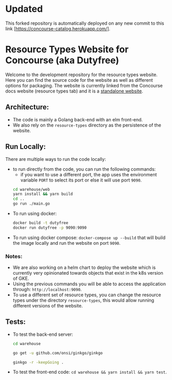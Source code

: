 # Updated
This forked repository is automatically deployed on any new commit to this link [https://concourse-catalog.herokuapp.com/].



# Resource Types Website for Concourse (aka Dutyfree)
Welcome to the development repository for the resource types website. Here you can find the source code for the website as well as different options for packaging. The website is currently linked from the Concourse docs website (resource types tab) and it is a [standalone website](https://resource-types.concourse-ci.org).

## Architecture:

- The code is mainly a Golang back-end with an elm front-end.
- We also rely on the `resource-types` directory as the persistence of the website.

## Run Locally:
There are multiple ways to run the code locally:

- to run directly from the code, you can run the following commands:
  - if you want to use a different port, the app uses the environment variable `PORT` to select its port or else it will use port `9090`.
  ```bash
  cd warehouse/web
  yarn install && yarn build
  cd ..
  go run ./main.go
  ```
- To run using docker:
  ```bash
  docker build -t dutyfree
  docker run dutyfree -p 9090:9090
  ```
- To run using docker compose: `docker-compose up --build` that will build the image locally and run the website on port `9090`.

### Notes:

- We are also working on a helm chart to deploy the website which is currently very opinionated towards objects that exist in the k8s version of GKE.
- Using the previous commands you will be able to access the application through: `http://localhost:9090`.
- To use a different set of resource types, you can change the resource types under the directory `resource-types`, this would allow running different versions of the website.

## Tests:

- To test the back-end server:
  ```bash
  cd warehouse

  go get -u github.com/onsi/ginkgo/ginkgo

  ginkgo -r -keepGoing .
  ```

- To test the front-end code: `cd warehouse && yarn install && yarn test`.
